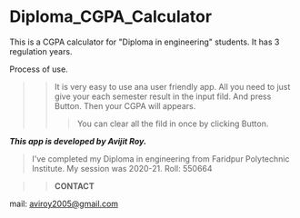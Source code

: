 # Diploma_CGPA_Calculator
This is a CGPA calculator for "Diploma in engineering" students. It has 3 regulation years. 

Process of use.

>>It is very easy to use ana user friendly app.
>>All you need to just give your each semester result in the input fild.
>>And press <RESULT> Button. Then your CGPA will appears.
>>>You can clear all the fild in once by clicking <AC> Button.


_______This app is developed by Avijit Roy._______

>I've completed my Diploma in engineering from Faridpur Polytechnic Institute.
>My session was 2020-21.
>Roll: 550664


>>______CONTACT______

mail: aviroy2005@gmail.com
